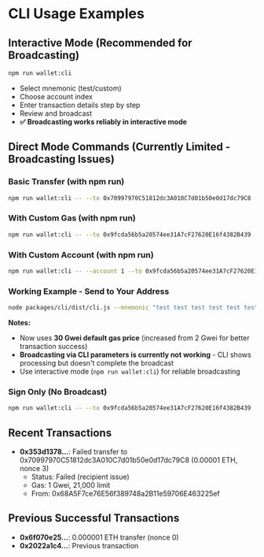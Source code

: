 # CLI Usage Examples

## Interactive Mode (Recommended for Broadcasting)
```bash
npm run wallet:cli
```
- Select mnemonic (test/custom)
- Choose account index
- Enter transaction details step by step
- Review and broadcast
- **✅ Broadcasting works reliably in interactive mode**

## Direct Mode Commands (Currently Limited - Broadcasting Issues)

### Basic Transfer (with npm run)
```bash
npm run wallet:cli -- --to 0x70997970C51812dc3A010C7d01b50e0d17dc79C8 --value 0.001 --nonce 5 --broadcast
```

### With Custom Gas (with npm run)
```bash
npm run wallet:cli -- --to 0x9fcda56b5a20574ee31A7cF27620E16f4382B439 --value 0.001 --nonce 5 --gasPrice 50000000000 --broadcast
```

### With Custom Account (with npm run)
```bash
npm run wallet:cli -- --account 1 --to 0x9fcda56b5a20574ee31A7cF27620E16f4382B439 --value 0.001 --nonce 5 --broadcast
```

### Working Example - Send to Your Address
```bash
node packages/cli/dist/cli.js --mnemonic "test test test test test test test test test test test junk" --account 10000001 --to 0x9fcda56b5a20574ee31A7cF27620E16f4382B439 --value 0.001 --nonce 5 --broadcast
```

**Notes:** 
- Now uses **30 Gwei default gas price** (increased from 2 Gwei for better transaction success)
- **Broadcasting via CLI parameters is currently not working** - CLI shows processing but doesn't complete the broadcast
- Use interactive mode (`npm run wallet:cli`) for reliable broadcasting

### Sign Only (No Broadcast)
```bash
npm run wallet:cli -- --to 0x9fcda56b5a20574ee31A7cF27620E16f4382B439 --value 0.001 --nonce 5
```

## Recent Transactions
- **0x353d1378...**: Failed transfer to 0x70997970C51812dc3A010C7d01b50e0d17dc79C8 (0.00001 ETH, nonce 3)
  - Status: Failed (recipient issue)
  - Gas: 1 Gwei, 21,000 limit
  - From: 0x68A5F7ce76E56f389748a2B11e59706E463225ef

## Previous Successful Transactions
- **0x6f070e25...**: 0.000001 ETH transfer (nonce 0)
- **0x2022a1c4...**: Previous transaction


